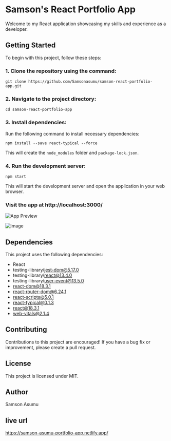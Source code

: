  # Samson's React Portfolio App

Welcome to my React application showcasing my skills and experience as a developer.

## Getting Started

To begin with this project, follow these steps:

### 1. Clone the repository using the command:

```
git clone https://github.com/Samsonasumu/samson-react-portfolio-app.git
```

### 2. Navigate to the project directory:

```
cd samson-react-portfolio-app
```

### 3. Install dependencies:

Run the following command to install necessary dependencies:

```
npm install --save react-typical --force
```

This will create the `node_modules` folder and `package-lock.json`.

### 4. Run the development server:

```
npm start
```

This will start the development server and open the application in your web browser.

### Visit the app at http://localhost:3000/

![App Preview](https://github.com/Samsonasumu/samson-react-portfolio-app/assets/99386103/9d97d14b-df79-48e0-8ba4-6037993bbe76)

![image](https://github.com/Samsonasumu/samson-react-portfolio-app/assets/99386103/d0459137-3637-45a8-ae82-0927d4d5b611)

## Dependencies

This project uses the following dependencies:

- React
- testing-library/jest-dom@5.17.0
- testing-library/react@13.4.0
- testing-library/user-event@13.5.0
- react-dom@18.3.1
- react-router-dom@6.24.1
- react-scripts@5.0.1
- react-typical@0.1.3
- react@18.3.1
- web-vitals@2.1.4

## Contributing

Contributions to this project are encouraged! If you have a bug fix or improvement, please create a pull request.

## License

This project is licensed under MIT.

## Author

Samson Asumu


## live url

https://samson-asumu-portfolio-app.netlify.app/
